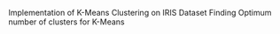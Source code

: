 Implementation of K-Means Clustering on IRIS Dataset
Finding Optimum number of clusters for K-Means
